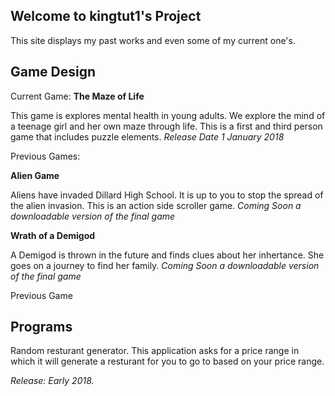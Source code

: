 
## Welcome to kingtut1's Project
This site displays my past works and even some of my current one's. 

## Game Design
Current Game: **The Maze of Life**

This game is explores mental health in young adults. We explore the mind of a teenage girl and her own maze through life. This is a first and third person game that includes puzzle elements. 
*Release Date 1 January 2018*

Previous Games: 

**Alien Game**

Aliens have invaded Dillard High School. It is up to you to stop the spread of the alien invasion. This is an action side scroller game.
*Coming Soon a downloadable version of the final game*

**Wrath of a Demigod**

A Demigod is thrown in the future and finds clues about her inhertance. She goes on a journey to find her family.
*Coming Soon a downloadable version of the final game*

Previous Game
## Programs
Random resturant generator. 
This application asks for a price range in which it will generate a resturant for you to go to based on your price range. 

*Release: Early 2018.*

<!--## Welcome to GitHub Pages>

<!--You can use the [editor on GitHub](https://github.com/kingtut1/kingtut1.github.io/edit/master/index.md) to maintain and preview the content for your website in Markdown files.>

<!--Whenever you commit to this repository, GitHub Pages will run [Jekyll](https://jekyllrb.com/) to rebuild the pages in your site, from the content in your Markdown files.>

<!--### Markdown>

<!--Markdown is a lightweight and easy-to-use syntax for styling your writing. It includes conventions for>

<!--```markdown>
<!--Syntax highlighted code block>

<!--# Header 1
## Header 2
### Header 3
>
<!--
- Bulleted
- List
>
<!--
1. Numbered
2. List
>
**Bold** and _Italic_ and `Code` text
,!--
[Link](url) and ![Image](src)
```

<!-- For more details see [GitHub Flavored Markdown](https://guides.github.com/features/mastering-markdown/).>

<!--### Jekyll Themes>

<!--Your Pages site will use the layout and styles from the Jekyll theme you have selected in your [repository settings](https://github.com/kingtut1/kingtut1.github.io/settings). The name of this theme is saved in the Jekyll `_config.yml` configuration file.>

<!--### Support or Contact>

<!--Having trouble with Pages? Check out our [documentation](https://help.github.com/categories/github-pages-basics/) or [contact support](https://github.com/contact) and we’ll help you sort it out.>
